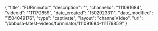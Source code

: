 {
    "title": "FURminator",
    "description": "",
    "channelid": "111091684",
    "videoid": "111179859",
    "date_created": "1502923311",
    "date_modified": "1504049176",
    "type": "captivate",
    "layout": "channelVideo",
    "url": "\/bbbusa-latest-videos\/furminator\/111091684-111179859"
}